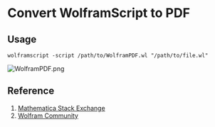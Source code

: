 # Convert WolframScript to PDF

## Usage
```shell
wolframscript -script /path/to/WolframPDF.wl "/path/to/file.wl"
```

![WolframPDF.png](Images/WolframPDF.gif)

## Reference
1. [Mathematica Stack Exchange](https://mathematica.stackexchange.com/questions/293543/converting-wolfram-language-scripts-wls-into-pdfs)
2. [Wolfram Community](https://community.wolfram.com/groups/-/m/t/37054)